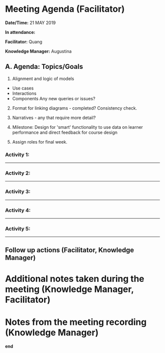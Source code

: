 # Meeting Agenda (Facilitator)

**Date/Time:** 21 MAY 2019

**In attendance:** 

**Facilitator:** Quang

**Knowledge Manager:** Augustina

## A. Agenda: Topics/Goals

1. Alignment and logic of models
- Use cases
- Interactions
- Components
Any new queries or issues?

2. Format for linking diagrams - completed? Consistency check.
 
3. Narratives - any that require more detail? 

4. Milestone: Design for 'smart' functionality to use data on learner performance and direct feedback for course design

5. Assign roles for final week.

### Activity 1: 


********

### Activity 2: 


********

### Activity 3: 


********

### Activity 4: 


********

### Activity 5: 


********

## Follow up actions (Facilitator, Knowledge Manager)



# Additional notes taken during the meeting (Knowledge Manager, Facilitator)




# Notes from the meeting recording (Knowledge Manager)



**end**
